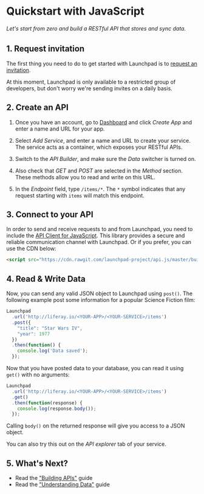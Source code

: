# Quickstart with JavaScript

###### Let's start from zero and build a RESTful API that stores and sync data.

<!-- article(#1-request-invitation) -->

## 1. Request invitation

The first thing you need to do to get started with Launchpad is to [request an invitation](http://liferay.io/#invitation).

At this moment, Launchpad is only available to a restricted group of developers, but don't worry we're sending invites on a daily basis.

<!-- /article -->

<!-- article(#2-create-an-api) -->

## 2. Create an API

1. Once you have an account, go to [Dashboard](http://liferay.io/dashboard/apps) and click *Create App* and enter a name and URL for your app.

3. Select *Add Service*, and enter a name and URL to create your service. The service acts as a  container, which exposes your RESTful APIs.

4. Switch to the *API Builder*, and make sure the *Data* switcher is turned on.

5. Also check that *GET* and *POST* are selected in the *Method* section. These methods allow you to read and write on this URL.

5. In the *Endpoint* field, type `/items/*`. The `*` symbol indicates that any request starting with `items` will match this endpoint.

<!-- /article -->

<!-- article(#3-connect-to-your-api) -->

## 3. Connect to your API

In order to send and receive requests to and from Launchpad, you need to include the [API Client for JavaScript](https://github.com/launchpad-project/api.js). This library provides a secure and reliable communication channel with Launchpad. Or if you prefer, you can use the CDN below:

```html
<script src="https://cdn.rawgit.com/launchpad-project/api.js/master/build/globals/api-min.js"></script>
```

<!-- /article -->

<!-- article(#4-read-write-data) -->

## 4. Read & Write Data

Now, you can send any valid JSON object to Launchpad using `post()`. The following example post some information for a popular Science Fiction film:

```js
Launchpad
  .url('http://liferay.io/<YOUR-APP>/<YOUR-SERVICE>/items')
  .post({
    "title": "Star Wars IV",
    "year": 1977
  })
  .then(function() {
    console.log('Data saved');
  });
```

Now that you have posted data to your database, you can read it using `get()` with no arguments:

```js
Launchpad
  .url('http://liferay.io/<YOUR-APP>/<YOUR-SERVICE>/items')
  .get()
  .then(function(response) {
    console.log(response.body());
  });
```

Calling `body()` on the returned response will give you access to a JSON object.

You can also try this out on the *API explorer* tab of your service.

<!-- /article -->

## 5. What's Next?

* Read the ["Building APIs"](http://liferay.io/docs/js/building-apis.html) guide
* Read the ["Understanding Data"](http://liferay.io/docs/js/understanding-data.html) guide